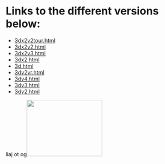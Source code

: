 # **Links to the different versions below:**

- [3dx2v2tour.html](https://roadkillcat.github.io/3dSimulationVR/3dx2v2tour.html)
- [3dx2v2.html](https://roadkillcat.github.io/3dSimulationVR/3dx2v2.html)
- [3dx2v3.html](https://roadkillcat.github.io/3dSimulationVR/3dx2v3.html)
- [3dx2.html](https://roadkillcat.github.io/3dSimulationVR/3dx2.html)
- [3d.html](https://roadkillcat.github.io/3dSimulationVR/3d.html)
- [3dv2vr.html](https://roadkillcat.github.io/3dSimulationVR/3dv2vr.html)
- [3dv4.html](https://roadkillcat.github.io/3dSimulationVR/3dv4.html)
- [3dv3.html](https://roadkillcat.github.io/3dSimulationVR/3dv3.html)
- [3dv2.html](https://roadkillcat.github.io/3dSimulationVR/3dv2.html)

<html>
<p>liaj ot og<img src="http://i.imgur.com/hUtaVy1.jpg" height="150" width="200" align="400">
</html>
